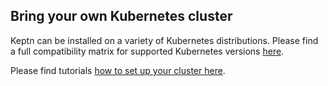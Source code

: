 ## Bring your own Kubernetes cluster

Keptn can be installed on a variety of Kubernetes distributions. Please find a full compatibility matrix for supported Kubernetes versions [here](https://keptn.sh/docs/0.7.x/installation/k8s-support/).

Please find tutorials [how to set up your cluster here](../../?cat=installation).
